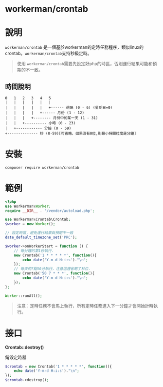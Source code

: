 # workerman/crontab

# 說明
`workerman/crontab` 是一個基於workerman的定時任務程序，類似linux的crontab。`workerman/crontab`支持秒級定時。

>使用 `workerman/crontab`需要先設定好php的時區，否則運行結果可能和預期的不一致。

## 時間說明
```
0   1   2   3   4   5
|   |   |   |   |   |
|   |   |   |   |   +------ 週幾 (0 - 6) (星期日=0)
|   |   |   |   +------ 月份 (1 - 12)
|   |   |   +-------- 月份中的某一天 (1 - 31)
|   |   +---------- 小時 (0 - 23)
|   +------------ 分鐘 (0 - 59)
+-------------- 秒 (0-59)[可省略，如果沒有0位,則最小時間粒度是分鐘]
```

# 安裝
```composer require workerman/crontab```


# 範例
```php
<?php
use Workerman\Worker;
require __DIR__ . '/vendor/autoload.php';

use Workerman\Crontab\Crontab;
$worker = new Worker();

// 設定時區，避免運行結果與預期不一致
date_default_timezone_set('PRC');

$worker->onWorkerStart = function () {
    // 每分鐘的第1秒執行.
    new Crontab('1 * * * * *', function(){
        echo date('Y-m-d H:i:s')."\n";
    });
    // 每天的7點50分執行，注意這裡省略了秒位.
    new Crontab('50 7 * * *', function(){
        echo date('Y-m-d H:i:s')."\n";
    });
};

Worker::runAll();
```
> 注意：定時任務不會馬上執行，所有定時任務進入下一分鐘才會開始計時執行。

# 接口
**Crontab::destroy()**

銷毀定時器
```php
$crontab = new Crontab('1 * * * * *', function(){
    echo date('Y-m-d H:i:s')."\n";
});
$crontab->destroy();
```
